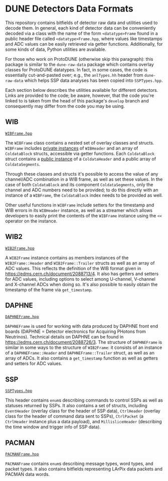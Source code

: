 # DUNE Detectors Data Formats

This repository contains bitfields of detector raw data and utilities used to decode them. In general, each kind of detector data can be conveniently decoded via a class with the name of the form `<datatype>Frame` found in a public header file called `<datatype>Frame.hpp`, where values like timestamps and ADC values can be easily retrieved via getter functions. Additionally, for some kinds of data, Python utilities are available. 

For those who work on ProtoDUNE (otherwise skip this paragraph): this package is similar to the `dune-raw-data` package which contains overlay classes for ProtoDUNE datatypes. In fact, in some cases, the code is essentially cut-and-pasted over; e.g., the `anlTypes.hh` header from `dune-raw-data` which helps SSP data analyses has been copied into `SSPTypes.hpp`. 

Each section below describes the utilities available for different detectors. Links are provided to the code; be aware, however, that the code you're linked to is taken from the head of this package's `develop` branch and consequently may differ from the code you may be using. 

## WIB
[`WIBFrame.hpp`](https://github.com/DUNE-DAQ/detdataformats/blob/develop/include/detdataformats/wib/WIBFrame.hpp)

The `WIBFrame` class contains a nested set of overlay classes and structs. `WIBFrame` includes [private instances](https://dune-daq-sw.readthedocs.io/en/latest/packages/styleguide/#58-access-control) of `WIBHeader` and an array of `ColdataBlock` structs, accessible via getter functions. Each `ColdataBlock` struct contains a [public instance](https://dune-daq-sw.readthedocs.io/en/latest/packages/styleguide/#58-access-control) of a `ColdataHeader` and a public array of `ColdataSegments`. 

Through these classes and structs it's possible to access the value of any channel/ADC combination in a WIB frame, as well as set these values. In the case of both `ColdataBlock` and its component `ColdataSegments`, only the channel and ADC numbers need to be provided; to do this directly with an instance of a `WIBFrame`, the `ColdataBlock` index needs to be provided as well. 

Other useful functions in `WIBFrame` include setters for the timestamp and WIB errors in its `WIBHeader` instance, as well as a streamer which allows developers to easily print the contents of the `WIBFrame` instance using the `<<` operator on the instance. 

## WIB2
[`WIB2Frame.hpp`](https://github.com/DUNE-DAQ/detdataformats/blob/develop/include/detdataformats/wib2/WIB2Frame.hpp)

A `WIB2Frame` instance contains as members instances of the `WIB2Frame::Header` and `WIB2Frame::Trailer` structs as well as an array of ADC values. This reflects the definition of the WIB format given in https://edms.cern.ch/document/2088713/4. It also has getters and setters for ADC values, including options to select among U-channel, V-channel and X-channel ADCs when doing so. It's also possible to easily obtain the timestamp of the frame via `get_timestamp`. 

## DAPHNE
[`DAPHNEFrame.hpp`](https://github.com/DUNE-DAQ/detdataformats/blob/develop/include/detdataformats/daphne/DAPHNEFrame.hpp)

`DAPHNEFrame` is used for working with data produced by DAPHNE front end boards (DAPHNE = Detector electronics for Acquiring PHotons from Neutrinos). Technical details on DAPHNE can be found in https://edms.cern.ch/document/2088726/3. The structure of `DAPHNEFrame` is similar in some ways to the structure of `WIB2Frame`: it consists of an instance of a `DAPHNEFrame::Header` and `DAPHNEFrame::Trailer` struct, as well as an array of ADCs. It also contains a `get_timestamp` function as well as getters and setters for ADC values. 

## SSP
[`SSPTypes.hpp`](https://github.com/DUNE-DAQ/detdataformats/blob/develop/include/detdataformats/ssp/SSPTypes.hpp)

This header contains `enum`s describing commands to control SSPs as well as statuses returned by SSPs. It also contains a set of structs, including `EventHeader` (overlay class for the header of SSP data), `CtrlHeader` (overlay class for the header of command data sent to SSPs), `CtrlPacket` (a `CtrlHeader` instance plus a data payload), and `MillisliceHeader` (describing the time window and trigger info of SSP data). 

## PACMAN

[`PACMANFrame.hpp`](https://github.com/DUNE-DAQ/detdataformats/blob/develop/include/detdataformats/pacman/PACMANFrame.hpp)

`PACMANFrame` contains `enum`s describing message types, word types, and packet types. It also contains bitfields representing LArPix data packets and PACMAN data words. 



